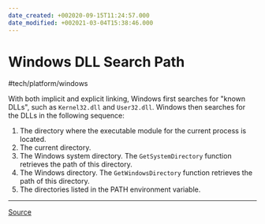 ```yaml
---
date_created: +002020-09-15T11:24:57.000
date_modified: +002021-03-04T15:38:46.000
---
```


# Windows DLL Search Path

#tech/platform/windows

With both implicit and explicit linking, Windows first searches for "known DLLs", such as `Kernel32.dll` and `User32.dll`. Windows then searches for the DLLs in the following sequence:

1. The directory where the executable module for the current process is located.
2. The current directory.
3. The Windows system directory. The `GetSystemDirectory` function retrieves the path of this directory.
4. The Windows directory. The `GetWindowsDirectory` function retrieves the path of this directory.
5. The directories listed in the PATH environment variable.

---

[Source](https://msdn.microsoft.com/en-gb/library/7d83bc18.aspx)
